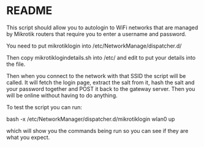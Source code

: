 README
======

This script should allow you to autologin to WiFi networks that are managed
by Mikrotik routers that require you to enter a username and password.

You need to put mikrotiklogin into /etc/NetworkManage/dispatcher.d/

Then copy mikrotiklogindetails.sh into /etc/ and edit to put your details
into the file.

Then when you connect to the network with that SSID the script will be called.
It will fetch the login page, extract the salt from it, hash the salt and your
password together and POST it back to the gateway server. Then you will be
online without having to do anything.

To test the script you can run:

  bash -x /etc/NetworkManager/dispatcher.d/mikrotiklogin wlan0 up

which will show you the commands being run so you can see if they are what
you expect.
